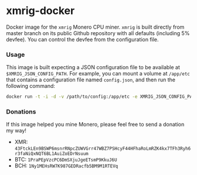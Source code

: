 xmrig-docker
============

Docker image for the `xmrig` Monero CPU miner. `xmrig` is built directly from master branch on its public Github repository with all defaults (including 5% devfee). You can control the devfee from the configuration file.

### Usage
This image is built expecting a JSON configuration file to be available at `$XMRIG_JSON_CONFIG_PATH`. For example, you can mount a volume at `/app/etc` that contains a configuration file named `config.json`, and then run the following command:

```sh
docker run -t -i -d -v /path/to/config:/app/etc -e XMRIG_JSON_CONFIG_PATH=/app/etc/config.json xmrig-docker
```

### Donations
If this image helped you mine Monero, please feel free to send a donation my way!

* XMR: `43FtckLEn9BSWP6msnrRNpcZUWVGrr47WBZ7PSHcyF44HFhaRoLmRZK4kx7TFh3Ryh6r3faNiQxNQT6BL1AuiZoEDrNsuum`
* BTC: `1PraPEpVzcPC6DmSXjuJgeETsmP9KkuJ6U`
* BCH: `1Ny1MEHsRW7K987GEDRacfb5BM9M1RTEVq`
 
